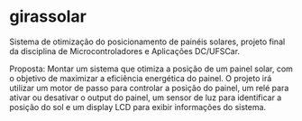 # girassolar
Sistema de otimização do posicionamento de painéis solares, projeto final da disciplina de Microcontroladores e Aplicações DC/UFSCar.

Proposta: Montar um sistema que otimiza a posição de um painel solar, com o objetivo de maximizar a eficiência energética do painel. O projeto irá utilizar um motor de passo para controlar a posição do painel, um relé para ativar ou desativar o output do painel, um sensor de luz para identificar a posição do sol e um display LCD para exibir informações do sistema.
